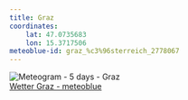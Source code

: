 ```yaml
---
title: Graz
coordinates:
    lat: 47.0735683
    lon: 15.3717506
meteoblue-id: graz_%c3%96sterreich_2778067
---
```

<img src="//my.meteoblue.com/visimage/meteogram_web?look=KILOMETER_PER_HOUR%2CCELSIUS%2CMILLIMETER&apikey=5838a18e295d&temperature=C&windspeed=kmh&precipitationamount=mm&winddirection=3char&city=Graz&iso2=at&lat=47.066700&lon=15.450000&asl=363&tz=Europe%2FVienna&lang=de&sig=b130b6327567da8a05dfec0a90c1c211" srcset="//my.meteoblue.com/visimage/meteogram_web_hd?look=KILOMETER_PER_HOUR%2CCELSIUS%2CMILLIMETER&apikey=5838a18e295d&temperature=C&windspeed=kmh&precipitationamount=mm&winddirection=3char&city=Graz&iso2=at&lat=47.066700&lon=15.450000&asl=363&tz=Europe%2FVienna&lang=de&sig=16aa6ab95a3d1bfb0b970e64abe3ec4f 1.4x" alt="Meteogram - 5 days - Graz"><a href="https://www.meteoblue.com/de/wetter/woche/graz_%c3%96sterreich_2778067" target="_blank" style="display: block;">Wetter Graz - meteoblue</a>
